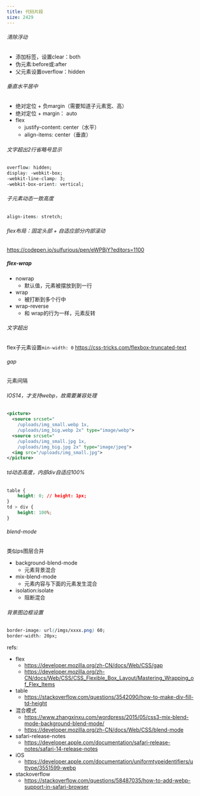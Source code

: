 ```yaml
---
title: 代码片段
size: 2429
---
```

###### 清除浮动
- 添加标签，设置clear：both
- 伪元素:before或:after
- 父元素设置overflow：hidden

###### 垂直水平居中
- 绝对定位 + 负margin（需要知道子元素宽、高）
- 绝对定位 + margin： auto
- flex
  - justify-content: center（水平）
  - align-items: center（垂直）

###### 文字超出2行省略号显示
```css
overflow: hidden;
display: -webkit-box;
-webkit-line-clamp: 3;
-webkit-box-orient: vertical;  
```

###### 子元素动态一致高度
```css
align-items: stretch;
```

###### flex布局：固定头部 + 自适应部分内部滚动
https://codepen.io/sulfurious/pen/eWPBjY?editors=1100

##### flex-wrap
- nowrap
  - 默认值，元素被摆放到到一行
- wrap
  - 被打断到多个行中
- wrap-reverse
  - 和 wrap的行为一样，元素反转

###### 文字超出
flex子元素设置`min-width: 0`
https://css-tricks.com/flexbox-truncated-text

###### gap
元素间隔

###### IOS14，才支持webp，故需要兼容处理
```xml
<picture>
  <source srcset="
    /uploads/img_small.webp 1x,
    /uploads/img_big.webp 2x" type="image/webp">
  <source srcset="
    /uploads/img_small.jpg 1x, 
    /uploads/img_big.jpg 2x" type="image/jpeg">
  <img src="/uploads/img_small.jpg">
</picture>
```

###### td动态高度，内部div自适应100%
```css
table {
	height: 0; // height: 1px;
}
td > div {
	height: 100%;
}
```

###### blend-mode
类似ps图层合并
- background-blend-mode
  - 元素背景混合
- mix-blend-mode
  - 元素内容与下面的元素发生混合
- isolation:isolate
  - 阻断混合

###### 背景图边框设置
```css
border-image: url(/imgs/xxxx.png) 60;
border-width: 20px;
```

refs:
- flex
	- https://developer.mozilla.org/zh-CN/docs/Web/CSS/gap
	- https://developer.mozilla.org/zh-CN/docs/Web/CSS/CSS_Flexible_Box_Layout/Mastering_Wrapping_of_Flex_Items
-  table
	- https://stackoverflow.com/questions/3542090/how-to-make-div-fill-td-height
- 混合模式
	-  https://www.zhangxinxu.com/wordpress/2015/05/css3-mix-blend-mode-background-blend-mode/
	- https://developer.mozilla.org/zh-CN/docs/Web/CSS/blend-mode
- safari-release-notes
	- https://developer.apple.com/documentation/safari-release-notes/safari-14-release-notes
- iOS
	- https://developer.apple.com/documentation/uniformtypeidentifiers/uttype/3551599-webp
- stackoverflow
	- https://stackoverflow.com/questions/58487035/how-to-add-webp-support-in-safari-browser
